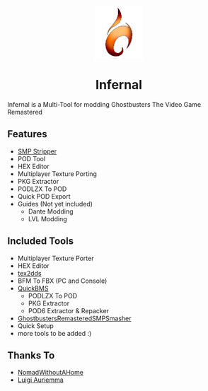 <p align="center">
    <a href="https://github.com/sakis720/Infernal/blob/main/Icons">
        <img height="120px" src="https://github.com/sakis720/Infernal/blob/main/Icons/logo_in.png" />
    </a>
</p>

<h1 align="center">Infernal</h1>

Infernal is a Multi-Tool for modding Ghostbusters The Video Game Remastered

## Features
* [SMP Stripper]( https://github.com/NomadWithoutAHome/GhostbustersRemasteredSMPSmasher)
* POD Tool
* HEX Editor
* Multiplayer Texture Porting
* PKG Extractor
* PODLZX To POD
* Quick POD Export
* Guides (Not yet included)
  * Dante Modding  
  * LVL Modding
 
## Included Tools
* Multiplayer Texture Porter
* HEX Editor
* [tex2dds]( https://gist.github.com/barncastle/8429b6d3130fca582d1564cdbe47fb8e)
* BFM To FBX (PC and Console)
* [QuickBMS]( https://aluigi.altervista.org/quickbms.htm)
    * PODLZX To POD
    * PKG Extractor
    * POD6 Extractor & Repacker
* [GhostbustersRemasteredSMPSmasher]( https://github.com/NomadWithoutAHome/GhostbustersRemasteredSMPSmasher)
* Quick Setup
* more tools to be added :)

## Thanks To
* [NomadWithoutAHome]( https://github.com/NomadWithoutAHome)
* [Luigi Auriemma]( https://aluigi.altervista.org/quickbms.htm)
